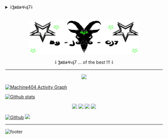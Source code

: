 <!--![header](https://capsule-render.vercel.app/api?type=wave&color=gradient&height=150&section=header)-->
<details>
<summary>  ⸸𝕵𝖚𝖑𝖎𝖔𖤐𝖈𝖏7⸸</summary>
<br>
 - JulioCj7 es mi proyecto privado y personal.<br>
 - Asi que puedes mirar pero NO !!! copiar inmundo animal.<br>
</details>
<br>
<p align="center"><img src="https://github.com/Juliocj7/Juliocj7/blob/main/InicioCj72.gif" width="350" height="110"/> </p>

<p align="center">
  ⸸ 𝕵𝖚𝖑𝖎𝖔𖤐𝖈𝖏7
... of the best !!! ⸸
</p>
 
---
<p align=center> <img src=https://komarev.com/ghpvc/?username=Juliocj7&color=FF0000 /> </p>


<a href="https://github.com/Ashutosh00710/github-readme-activity-graph"><img alt="Machine404 Activity Graph" src="https://activity-graph.herokuapp.com/graph?username=Juliocj7&bg_color=0D1117&color=5BCDEC&line=5BCDEC&point=FFFFFF&hide_border=true" /></a>
<br/>

[![Github stats](https://github-readme-stats.vercel.app/api?username=Juliocj7&show_icons=true&theme=dark&include_all_commits=true)](https://github.com/Juliocj7/github-readme-stats)

<p align="center">
<a href="https://github.com/Juliocj7/UtilsCj7"><img src="https://github-readme-stats.vercel.app/api/pin/?username=Juliocj7&repo=UtilsCj7&show_icons=true&theme=dark"></a>
<a href="https://github.com/Juliocj7/DarkPhishCj7"><img src="https://github-readme-stats.vercel.app/api/pin/?username=Juliocj7&repo=DarkPhishCj7&show_icons=true&theme=dark"></a>
<a href="https://github.com/Juliocj7/CriptoCj7"><img src="https://github-readme-stats.vercel.app/api/pin/?username=Juliocj7&repo=CriptoCj7&show_icons=true&theme=dark"></a>
<a href="https://github.com/Juliocj7/MsfCj7"><img src="https://github-readme-stats.vercel.app/api/pin/?username=Juliocj7&repo=MsfCj7&show_icons=true&theme=dark"></a>
</p>

[![Github](https://img.shields.io/badge/-Github-181717?style=for-the-badge&logo=Github&logoColor=black&color=FF0000)](https://github.com/Juliocj7)
![](https://estruyf-github.azurewebsites.net/api/VisitorHit?user=Juliocj7&repo=github-visitors-badge&countColorcountColor&countColor=%23211F18)

---
![footer](https://capsule-render.vercel.app/api?type=wave&color=808080&height=150&section=footer)


